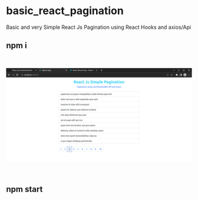 # basic_react_pagination
Basic and very Simple React Js Pagination using React Hooks and axios/Api

<h2>npm i</h2>

<br />

![](Screenshot_simple-pagination.png)

<br />

<h2>npm start</h2>
